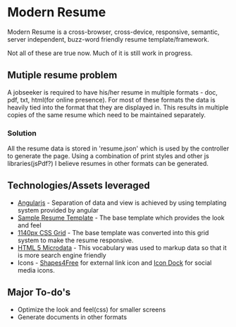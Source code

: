 # Modern Resume
Modern Resume is a cross-browser, cross-device, responsive, semantic, server independent, buzz-word friendly resume template/framework.

Not all of these are true now. Much of it is still work in progress. 

## Mutiple resume problem
A jobseeker is required to have his/her resume in multiple formats - doc, pdf, txt, html(for online presence). For most of these formats the data is heavily tied into the format that they are displayed in. This results in multiple copies of the same resume which need to be maintained separately.

### Solution
All the resume data is stored in 'resume.json' which is used by the controller to generate the page. Using a combination of print styles and other js libraries(jsPdf?) I believe resumes in other formats can be generated.  

## Technologies/Assets leveraged 
- [Angularjs](http://angularjs.org/) - Separation of data and view is achieved by using templating system provided by angular 
- [Sample Resume Template](http://sampleresumetemplate.net/) - The base template which provides the look and feel 
- [1140px CSS Grid](http://cssgrid.net/) - The base template was converted into this grid system to make the resume responsive. 
- [HTML 5 Microdata](http://schema.org/) - This vocabulary was used to markup data so that it is more search engine friendly 
- Icons - [Shapes4Free](http://www.shapes4free.com/vector-icons/external-link-icons/) for external link icon and [Icon Dock](http://www.shapes4free.com/vector-icons/external-link-icons/) for social media icons.

## Major To-do's
- Optimize the look and feel(css) for smaller screens 
- Generate documents in other formats 
